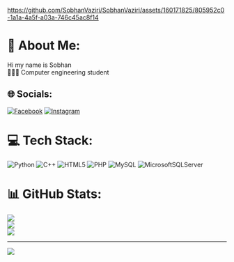 https://github.com/SobhanVaziri/SobhanVaziri/assets/160171825/805952c0-1a1a-4a5f-a03a-746c45ac8f14


# 💫 About Me:
Hi my name is Sobhan<br>
👨🏻‍🎓 Computer engineering student<br>


## 🌐 Socials:
[![Facebook](https://img.shields.io/badge/Facebook-%231877F2.svg?logo=Facebook&logoColor=white)](https://www.facebook.com/svsobhan.vaziri?mibextid=ZbWKwL) [![Instagram](https://img.shields.io/badge/Instagram-%23E4405F.svg?logo=Instagram&logoColor=white)]([https://instagram.com/_sobhan_sv](https://www.instagram.com/_sobhan_sv?igsh=MXBuZzl0YmtianM1MA==)) 

# 💻 Tech Stack:
![Python](https://img.shields.io/badge/python-3670A0?style=for-the-badge&logo=python&logoColor=ffdd54) ![C++](https://img.shields.io/badge/c++-%2300599C.svg?style=for-the-badge&logo=c%2B%2B&logoColor=white) ![HTML5](https://img.shields.io/badge/html5-%23E34F26.svg?style=for-the-badge&logo=html5&logoColor=white) ![PHP](https://img.shields.io/badge/php-%23777BB4.svg?style=for-the-badge&logo=php&logoColor=white) ![MySQL](https://img.shields.io/badge/mysql-4479A1.svg?style=for-the-badge&logo=mysql&logoColor=white) ![MicrosoftSQLServer](https://img.shields.io/badge/Microsoft%20SQL%20Server-CC2927?style=for-the-badge&logo=microsoft%20sql%20server&logoColor=white)
# 📊 GitHub Stats:
![](https://github-readme-stats.vercel.app/api?username=SobhanVaziri&theme=dark&hide_border=true&include_all_commits=true&count_private=true)<br/>
![](https://github-readme-streak-stats.herokuapp.com/?user=SobhanVaziri&theme=dark&hide_border=true)<br/>
![](https://github-readme-stats.vercel.app/api/top-langs/?username=SobhanVaziri&theme=dark&hide_border=true&include_all_commits=true&count_private=true&layout=compact)

---
[![](https://visitcount.itsvg.in/api?id=SobhanVaziri&icon=0&color=0)](https://visitcount.itsvg.in)

<!-- Proudly created with GPRM ( https://gprm.itsvg.in ) -->
